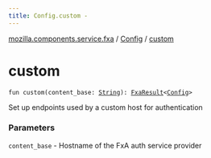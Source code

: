```yaml
---
title: Config.custom - 
---
```


[mozilla.components.service.fxa](../index.html) / [Config](index.html) / [custom](./custom.html)

# custom

`fun custom(content_base: `[`String`](https://kotlinlang.org/api/latest/jvm/stdlib/kotlin/-string/index.html)`): `[`FxaResult`](../-fxa-result/index.html)`<`[`Config`](index.html)`>`

Set up endpoints used by a custom host for authentication

### Parameters

`content_base` - Hostname of the FxA auth service provider
